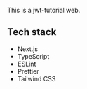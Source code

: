This is a jwt-tutorial web.

## Tech stack

- Next.js
- TypeScript
- ESLint
- Prettier
- Tailwind CSS
